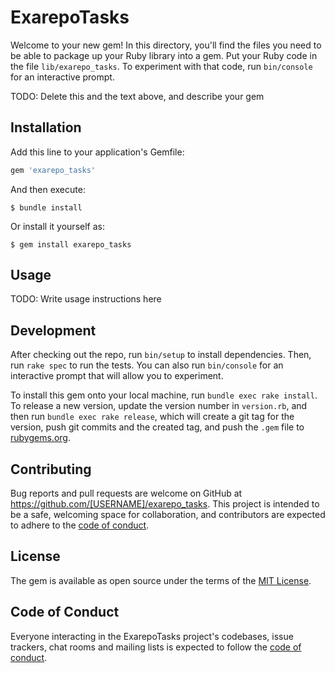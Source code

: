 # ExarepoTasks

Welcome to your new gem! In this directory, you'll find the files you need to be able to package up your Ruby library into a gem. Put your Ruby code in the file `lib/exarepo_tasks`. To experiment with that code, run `bin/console` for an interactive prompt.

TODO: Delete this and the text above, and describe your gem

## Installation

Add this line to your application's Gemfile:

```ruby
gem 'exarepo_tasks'
```

And then execute:

    $ bundle install

Or install it yourself as:

    $ gem install exarepo_tasks

## Usage

TODO: Write usage instructions here

## Development

After checking out the repo, run `bin/setup` to install dependencies. Then, run `rake spec` to run the tests. You can also run `bin/console` for an interactive prompt that will allow you to experiment.

To install this gem onto your local machine, run `bundle exec rake install`. To release a new version, update the version number in `version.rb`, and then run `bundle exec rake release`, which will create a git tag for the version, push git commits and the created tag, and push the `.gem` file to [rubygems.org](https://rubygems.org).

## Contributing

Bug reports and pull requests are welcome on GitHub at https://github.com/[USERNAME]/exarepo_tasks. This project is intended to be a safe, welcoming space for collaboration, and contributors are expected to adhere to the [code of conduct](https://github.com/[USERNAME]/exarepo_tasks/blob/master/CODE_OF_CONDUCT.md).

## License

The gem is available as open source under the terms of the [MIT License](https://opensource.org/licenses/MIT).

## Code of Conduct

Everyone interacting in the ExarepoTasks project's codebases, issue trackers, chat rooms and mailing lists is expected to follow the [code of conduct](https://github.com/[USERNAME]/exarepo_tasks/blob/master/CODE_OF_CONDUCT.md).
